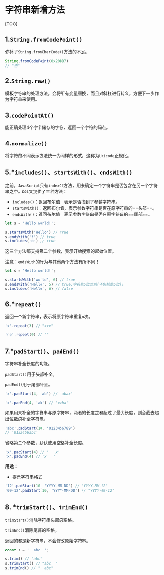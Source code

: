 # 字符串新增方法

[TOC]

## 1.`String.fromCodePoint()`

弥补了`String.fromCharCode()`方法的不足。

```javascript
String.fromCodePoint(0x20BB7)
// "𠮷"
```

## 2.`String.raw()`

模板字符串的处理方法。会将所有变量替换，而且对斜杠进行转义，方便下一步作为字符串来使用。 

## 3.`codePointAt()`

 能正确处理4个字节储存的字符，返回一个字符的码点。 

## 4.`normalize()`

将字符的不同表示方法统一为同样的形式，这称为`Unicode`正规化。 

## 5.*`includes()`、`startsWith()`、`endsWith()`

之前，`JavaScript`只有`indexOf`方法，用来确定一个字符串是否包含在另一个字符串之中。`ES6`又提供了三种方法：

- `includes()`：返回布尔值，表示是否找到了参数字符串。
- `startsWith()`：返回布尔值，表示参数字符串是否在原字符串的==头部==。  
- `endsWith()`：返回布尔值，表示参数字符串是否在原字符串的==尾部==。 

```javascript
let s = 'Hello world!';

s.startsWith('Hello') // true
s.endsWith('!') // true
s.includes('o') // true
```

这三个方法都支持第二个参数，表示开始搜索的起始位置。 

注意：`endsWith`的行为与其他两个方法有所不同！ 

```javascript
let s = 'Hello world!';

s.startsWith('world', 6) // true
s.endsWith('Hello', 5) // true,字符第5位之前(不包括第5位)!
s.includes('Hello', 6) // false
```

## 6.*`repeat()`

返回一个新字符串，表示将原字符串重复`n`次。 

```javascript
'x'.repeat(3) // "xxx"

'na'.repeat(0) // ""
```

## 7.*`padStart()`、`padEnd()`

字符串补全长度的功能。 

`padStart()`用于头部补全。

`padEnd()`用于尾部补全。 

```javascript
'x'.padStart(4, 'ab') // 'abax'
```

```javascript
'x'.padEnd(4, 'ab') // 'xaba'
```

如果用来补全的字符串与原字符串，两者的长度之和超过了最大长度，则会截去超出位数的补全字符串。 

```javascript
'abc'.padStart(10, '0123456789')
// '0123456abc'
```

省略第二个参数，默认使用空格补全长度。 

```javascript
'x'.padStart(4) // '   x'
'x'.padEnd(4) // 'x   '
```

**用途：**

-  提示字符串格式 

```javascript
'12'.padStart(10, 'YYYY-MM-DD') // "YYYY-MM-12"
'09-12'.padStart(10, 'YYYY-MM-DD') // "YYYY-09-12"
```

## 8. *`trimStart()`、`trimEnd()`

`trimStart()`消除字符串头部的空格。

`trimEnd()`消除尾部的空格。

返回的都是新字符串，不会修改原始字符串。 

```javascript
const s = '  abc  ';

s.trim() // "abc"
s.trimStart() // "abc  "
s.trimEnd() // "  abc"
```